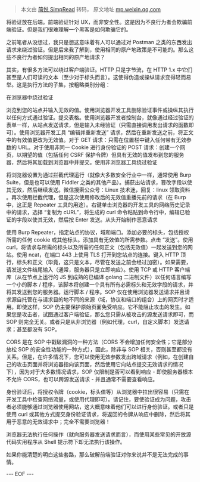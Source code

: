 > 本文由 [简悦 SimpRead](http://ksria.com/simpread/) 转码， 原文地址 [mp.weixin.qq.com](https://mp.weixin.qq.com/s?__biz=Mzg3NTY5OTQ3Nw==&mid=2247485391&idx=1&sn=69248b29b44daaec211060b58cf2ce47&chksm=cf3ccbb5f84b42a3c35d25c4e2d206cde13ec0d37f99bbbe08088f81cec5572369dc5b9263db&mpshare=1&scene=1&srcid=1009okQhWm7Zip7F1qXfKgvb&sharer_sharetime=1665289461566&sharer_shareid=8a467675e94cd5b11b6640b7770d6cc6#rd)

将验证放在后端。前端验证针对 UX，而非安全性。这是因为不良行为者会欺骗前端验证。但是我们很难理解一个黑客是如何欺骗它的。

之前笔者从没想过，我只是想这意味着有人可以通过对 Postman 之类的东西发出请求来绕过验证。但是后来我了解到，使用相同的原产地政策是不可能的。那么这些不良行为者如何提出相同的原产地请求？

其实，有很多方法可以绕过客户端验证。HTTP 只是字节流，在 HTTP 1.x 中它们甚至是人们可读的文本（至少对于标头而言）。这使得伪造或操纵请求变得轻而易举。这是执行方法的子集，按粗略类别分组：

在浏览器中绕过验证

浏览到您的站点并输入无效的值。使用浏览器开发工具删除验证事件或操纵其执行以任何方式通过验证。提交表格。使用浏览器开发者控制台，就像通过经过验证的表单一样，从站点发送请求，但是输入未经验证（只需直接调用发出请求的函数即可）。使用浏览器开发工具 “编辑并重新发送” 请求，然后在重新发送之前，将正文中的有效值更改为无效值。对于 GET 请求：只需在位置栏中键入任何带有无效参数的 URL。对于使用非同一 Cookie 进行身份验证的 POST 请求：创建一个网页，以期望的值（包括任何 CSRF 保护令牌）但具有无效的值发布到您的服务器，然后将其加载到浏览器中并提交。使用非浏览器工具绕过验证

将浏览器设置为通过拦截代理运行（就像大多数安全行业中一样，通常使用 Burp Suite，但是也可以使用 Fiddler 之类的其他产品）。捕获出站请求，篡改字段以使其无效，然后继续发送。微信搜索公众号：Linux 技术迷，回复：linux 领取资料 。再次使用拦截代理，但是这次使用修改后的无效值重播先前的请求（在 Burp 中，这正是 Repeater 工具的用途）。右键单击浏览器的开发工具的网络历史记录中的请求，选择 “复制为 cURL”，将生成的 curl 命令粘贴到命令行中，编辑已验证的字段以使其无效，然后按 Enter 发送。从头开始制作恶意请求

使用 Burp Repeater，指定站点的协议，域和端口。添加必要的标头，包括授权所需的任何 cookie 或其他标头。添加具有无效值的所需参数。点击 “发送”。使用 curl，将请求与所需的标头以及所需的任何正文（包括无效值）一起发送到您的网站。使用 ncat，在端口 443 上使用 TLS 打开到您站点的连接。键入 HTTP 顶行，标头和正文（毕竟，这只是文本，尽管在发送之前会经过加密）。如果需要，请发送文件结尾输入（通常，服务器只是立即响应）。使用 TCP 或 HTTP 客户端库（从在节点上运行的 JS 到成熟的已编译 golang 二进制文件）以任何语言编写一个小的脚本 / 程序，该脚本将创建一个具有所有必需标头和无效字段的请求，并将其发送到您的服务器。运行脚本 / 程序。SOP 仅在使用浏览器发送请求并且请求源自托管在与请求目的地不同的来源（域，协议和端口的组合）上的网页时才适用。即使这样，SOP 仍主要保护原始页面免受响应。它不能阻止攻击的发生。如果您是攻击者，试图通过客户端验证，那么您只需从被攻击的源发送请求即可，而 SOP 则完全无关。或者只是从非浏览器（例如代理，curl，自定义脚本）发送请求；甚至都没有 SOP。

CORS 是在 SOP 中戳破漏洞的一种方法（CORS 不会增加任何安全性；它是部分放松 SOP 的安全性功能的一种方式），因此，除非与 SOP 相关，否则甚至都没有关系。但是，在许多情况下，您可以使用无效参数发出跨域请求（例如，在创建自己的攻击页面并将浏览器指向该页面，然后使用它向站点提交无效请求的情况下），因为对于大多数情况请求，SOP 仅限制是否可以看到响应 - 即使服务器根本不允许 CORS，也可以跨源发送请求 - 并且通常不需要查看响应。

身份验证后，将授权令牌（cookie，标头值等）从浏览器中拉出很容易（只需在开发工具中检查网络流量，或使用代理即可）。请记住，要使验证成为问题，攻击者必须能够通过浏览器使用网站，这大概意味着他们可以进行身份验证。或者只是使用 curl 或其他方式提交身份验证请求，将返回的令牌从响应中删除，然后将其用于恶意的无效请求中；完全不需要浏览器！

浏览器无法执行任何操作（就向服务器发送请求而言），而使用某些常见的开放源代码实用程序从 Shell 提示符下却无法执行该操作。

如果你能清楚的明白这些套路，那么破解前端验证对你来说并不是无法完成的事情。  

--- EOF ---